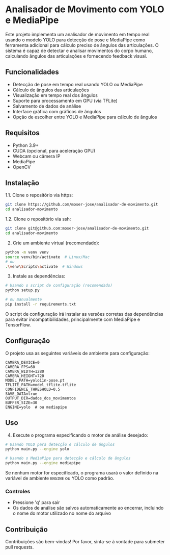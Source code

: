 # Analisador de Movimento com YOLO e MediaPipe

Este projeto implementa um analisador de movimento em tempo real usando o modelo YOLO para detecção de pose e MediaPipe como ferramenta adicional para cálculo preciso de ângulos das articulações. O sistema é capaz de detectar e analisar movimentos do corpo humano, calculando ângulos das articulações e fornecendo feedback visual.

## Funcionalidades

- Detecção de pose em tempo real usando YOLO ou MediaPipe
- Cálculo de ângulos das articulações 
- Visualização em tempo real dos ângulos
- Suporte para processamento em GPU (via TFLite)
- Salvamento de dados de análise
- Interface gráfica com gráficos de ângulos
- Opção de escolher entre YOLO e MediaPipe para cálculo de ângulos

## Requisitos

- Python 3.9+
- CUDA (opcional, para aceleração GPU)
- Webcam ou câmera IP
- MediaPipe
- OpenCV

## Instalação

1.1. Clone o repositório via https:

```bash
git clone https://github.com/moser-jose/analisador-de-movimento.git
cd analisador-movimento
```

1.2. Clone o repositório via ssh:
```bash
git clone git@github.com:moser-jose/analisador-de-movimento.git
cd analisador-movimento
```

2. Crie um ambiente virtual (recomendado):

```bash
python -m venv venv
source venv/bin/activate  # Linux/Mac
# ou
.\venv\Scripts\activate  # Windows
```

3. Instale as dependências:

```bash
# Usando o script de configuração (recomendado)
python setup.py

# ou manualmente
pip install -r requirements.txt
```

O script de configuração irá instalar as versões corretas das dependências para evitar incompatibilidades, principalmente com MediaPipe e TensorFlow.

## Configuração

O projeto usa as seguintes variáveis de ambiente para configuração:

```env
CAMERA_DEVICE=0
CAMERA_FPS=60
CAMERA_WIDTH=1280
CAMERA_HEIGHT=720
MODEL_PATH=yolo11n-pose.pt
TFLITE_PATH=model_tflite.tflite
CONFIDENCE_THRESHOLD=0.5
SAVE_DATA=true
OUTPUT_DIR=dados_dos_movimentos
BUFFER_SIZE=30
ENGINE=yolo  # ou mediapipe
```

## Uso

4. Execute o programa especificando o motor de análise desejado:

```bash
# Usando YOLO para detecção e cálculo de ângulos
python main.py --engine yolo

# Usando o MediaPipe para detecção e cálculo de ângulos
python main.py --engine mediapipe
```

Se nenhum motor for especificado, o programa usará o valor definido na variável de ambiente `ENGINE` ou YOLO como padrão.

### Controles

- Pressione 'q' para sair
- Os dados de análise são salvos automaticamente ao encerrar, incluindo o nome do motor utilizado no nome do arquivo

## Contribuição

Contribuições são bem-vindas! Por favor, sinta-se à vontade para submeter pull requests.
